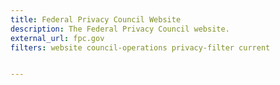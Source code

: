 ```yaml
---
title: Federal Privacy Council Website
description: The Federal Privacy Council website.
external_url: fpc.gov
filters: website council-operations privacy-filter current


---
```

